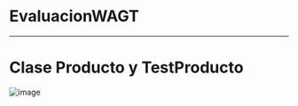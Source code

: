 # EvaluacionWAGT
--------------
# Clase Producto y TestProducto
![image](https://github.com/WilsonG08/EvaluacionWAGT/assets/117754219/60fb6fb1-b8b8-4189-b235-1eec27d8f04e)

